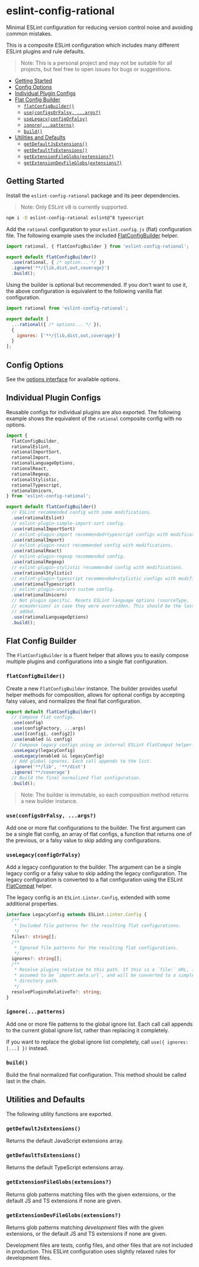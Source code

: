 # eslint-config-rational

Minimal ESLint configuration for reducing version control noise and avoiding common mistakes.

This is a composite ESLint configuration which includes many different ESLint plugins and rule defaults.

> Note: This is a personal project and may not be suitable for all projects, but feel free to open issues for bugs or suggestions.

- [Getting Started](#getting-started)
- [Config Options](#config-options)
- [Individual Plugin Configs](#individual-plugin-configs)
- [Flat Config Builder](#flat-config-builder)
  - [`flatConfigBuilder()`](#flatconfigbuilder)
  - [`use(configsOrFalsy, ...args?)`](#useconfigsorfalsy-args)
  - [`useLegacy(configOrFalsy)`](#uselegacyconfigorfalsy)
  - [`ignore(...patterns)`](#ignorepatterns)
  - [`build()`](#build)
- [Utilities and Defaults](#utilities-and-defaults)
  - [`getDefaultJsExtensions()`](#getdefaultjsextensions)
  - [`getDefaultTsExtensions()`](#getdefaulttsextensions)
  - [`getExtensionFileGlobs(extensions?)`](#getextensionfileglobsextensions)
  - [`getExtensionDevFileGlobs(extensions?)`](#getextensiondevfileglobsextensions)

## Getting Started

Install the `eslint-config-rational` package and its peer dependencies. 

> Note: Only ESLint v8 is currently supported.

```bash
npm i -D eslint-config-rational eslint@^8 typescript
```

Add the `rational` configuration to your `eslint.config.js` (flat) configuration file. The following example uses the included [FlatConfigBuilder](#flat-config-builder) helper.

```js
import rational, { flatConfigBuilder } from 'eslint-config-rational';

export default flatConfigBuilder()
  .use(rational, { /* option... */ })
  .ignore('**/{lib,dist,out,coverage}')
  .build();
```

Using the builder is optional but recommended. If you don't want to use it, the above configuration is equivalent to the following vanilla flat configuration.

```js
import rational from 'eslint-config-rational';

export default [
  ...rational({ /* options... */ }),
  {
    ignores: ['**/{lib,dist,out,coverage}']
  }
];
```

## Config Options

See the [options interface](src/configs/options.ts) for available options.

## Individual Plugin Configs

Reusable configs for individual plugins are also exported. The following example shows the equivalent of the `rational` composite config with no
options.

```ts
import {
  flatConfigBuilder,
  rationalEslint,
  rationalImportSort,
  rationalImport,
  rationalLanguageOptions,
  rationalReact,
  rationalRegexp,
  rationalStylistic,
  rationalTypescript,
  rationalUnicorn,
} from 'eslint-config-rational';

export default flatConfigBuilder()
  // ESLint recommended config with some modifications.
  .use(rationalEslint)
  // eslint-plugin-simple-import-sort config.
  .use(rationalImportSort)
  // eslint-plugin-import recommended+typescript configs with modifications.
  .use(rationalImport)
  // eslint-plugin-react recommended config with modifications.
  .use(rationalReact)
  // eslint-plugin-regexp recommended config.
  .use(rationalRegexp)
  // eslint-plugin-stylistic recommended config with modifications.
  .use(rationalStylistic)
  // eslint-plugin-typescript recommended+stylistic configs with modifications.
  .use(rationalTypescript)
  // eslint-plugin-unicorn custom config.
  .use(rationalUnicorn)
  // Not plugin specific. Resets ESLint language options (sourceType,
  // ecmaVersion) in case they were overridden. This should be the last plugin
  // added.
  .use(rationalLanguageOptions)
  .build();
```

## Flat Config Builder

The `FlatConfigBuilder` is a fluent helper that allows you to easily compose
multiple plugins and configurations into a single flat configuration.

### `flatConfigBuilder()`

Create a new `FlatConfigBuilder` instance. The builder provides useful helper methods for composition, allows for optional configs by accepting falsy values, and normalizes the final flat configuration.

```ts
export default flatConfigBuilder()
  // Compose flat configs.
  .use(config)
  .use(configFactory, ...args)
  .use([config1, config2])
  .use(enabled && config)
  // Compose legacy configs using an internal ESLint FlatCompat helper.
  .useLegacy(legacyConfig)
  .useLegacy(enabled && legacyConfig)
  // Add global ignores. Each call appends to the list.
  .ignore('**/lib', '**/dist')
  .ignore('**/coverage')
  // Build the final normalized flat configuration.
  .build();
```

> Note: The builder is immutable, so each composition method returns a new builder instance.


### `use(configsOrFalsy, ...args?)`

Add one or more flat configurations to the builder. The first argument can be a single flat config, an array of flat configs, a function that returns one of the previous, or a falsy value to skip adding any configurations.

### `useLegacy(configOrFalsy)`

Add a legacy configuration to the builder. The argument can be a single legacy config or a falsy value to skip adding the legacy configuration. The legacy configuration is converted to a flat configuration using the ESLint [FlatCompat](https://eslint.org/docs/latest/use/configure/migration-guide#using-eslintrc-configs-in-flat-config)
helper.

The legacy config is an `ESLint.Linter.Config`, extended with some additional properties.

```ts
interface LegacyConfig extends ESLint.Linter.Config {
  /**
   * Included file patterns for the resulting flat configurations.
   */
  files?: string[];
  /**
   * Ignored file patterns for the resulting flat configurations.
   */
  ignores?: string[];
  /**
   * Resolve plugins relative to this path. If this is a `file:` URL, it is
   * assumed to be `import.meta.url`, and will be converted to a simple
   * directory path.
   */
  resolvePluginsRelativeTo?: string;
}
```

### `ignore(...patterns)`

Add one or more file patterns to the global ignore list. Each call call appends to the current global ignore list, rather than replacing it completely.

If you want to replace the global ignore list completely, call `use({ ignores: [...] })` instead.

### `build()`

Build the final normalized flat configuration. This method should be called last in the chain.

## Utilities and Defaults

The following utility functions are exported.

### `getDefaultJsExtensions()`

Returns the default JavaScript extensions array.

### `getDefaultTsExtensions()`

Returns the default TypeScript extensions array.

### `getExtensionFileGlobs(extensions?)`

Returns glob patterns matching files with the given extensions, or the default JS and TS extensions if none are given.

### `getExtensionDevFileGlobs(extensions?)`

Returns glob patterns matching _development_ files with the given extensions, or the default JS and TS extensions if none are given.

Development files are tests, config files, and other files that are not included in production. This ESLint configuration uses slightly relaxed rules for development files.
